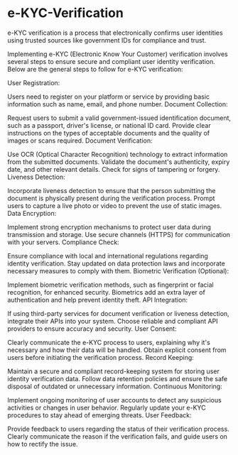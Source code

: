 # e-KYC-Verification
e-KYC verification is a process that electronically confirms user identities using trusted sources like government IDs for compliance and trust. 

Implementing e-KYC (Electronic Know Your Customer) verification involves several steps to ensure secure and compliant user identity verification. Below are the general steps to follow for e-KYC verification:

User Registration:

Users need to register on your platform or service by providing basic information such as name, email, and phone number.
Document Collection:

Request users to submit a valid government-issued identification document, such as a passport, driver's license, or national ID card.
Provide clear instructions on the types of acceptable documents and the quality of images or scans required.
Document Verification:

Use OCR (Optical Character Recognition) technology to extract information from the submitted documents.
Validate the document's authenticity, expiry date, and other relevant details.
Check for signs of tampering or forgery.
Liveness Detection:

Incorporate liveness detection to ensure that the person submitting the document is physically present during the verification process.
Prompt users to capture a live photo or video to prevent the use of static images.
Data Encryption:

Implement strong encryption mechanisms to protect user data during transmission and storage.
Use secure channels (HTTPS) for communication with your servers.
Compliance Check:

Ensure compliance with local and international regulations regarding identity verification.
Stay updated on data protection laws and incorporate necessary measures to comply with them.
Biometric Verification (Optional):

Implement biometric verification methods, such as fingerprint or facial recognition, for enhanced security.
Biometrics add an extra layer of authentication and help prevent identity theft.
API Integration:

If using third-party services for document verification or liveness detection, integrate their APIs into your system.
Choose reliable and compliant API providers to ensure accuracy and security.
User Consent:

Clearly communicate the e-KYC process to users, explaining why it's necessary and how their data will be handled.
Obtain explicit consent from users before initiating the verification process.
Record Keeping:

Maintain a secure and compliant record-keeping system for storing user identity verification data.
Follow data retention policies and ensure the safe disposal of outdated or unnecessary information.
Continuous Monitoring:

Implement ongoing monitoring of user accounts to detect any suspicious activities or changes in user behavior.
Regularly update your e-KYC procedures to stay ahead of emerging threats.
User Feedback:

Provide feedback to users regarding the status of their verification process.
Clearly communicate the reason if the verification fails, and guide users on how to rectify the issue.
